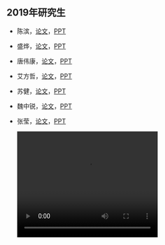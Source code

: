 ## 2019年研究生

- 陈滨，[论文](url)，[PPT](url)
- 盛烨，[论文](url)，[PPT](url)
- 唐伟康，[论文](url)，[PPT](url)
- 艾方哲，[论文](url)，[PPT](url)
- 苏健，[论文](url)，[PPT](url)
- 魏中锐，[论文](url)，[PPT](url)
- 张莹，[论文](url)，[PPT](url)

  <video width="320" height="240" controls>
    <source src="chenbin.mp4" type="video/mp4">
    <!-- <source src="movie.ogg" type="video/ogg"> -->
  Your browser does not support the video tag.
  </video>
